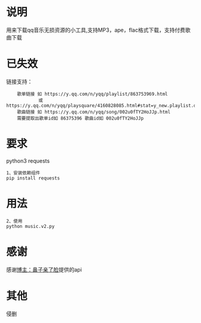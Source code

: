 # 说明
用来下载qq音乐无损资源的小工具,支持MP3，ape，flac格式下载，支持付费歌曲下载
# 已失效
链接支持：
```
    歌单链接 如 https://y.qq.com/n/yqq/playlist/863753969.html 
            或 https://y.qq.com/n/yqq/playsquare/4160828085.html#stat=y_new.playlist.dissnam
    歌曲链接 如 https://y.qq.com/n/yqq/song/002u0fTY2HoJJp.html
    需要提取出歌单id如 86375396 歌曲id如 002u0fTY2HoJJp
```
# 要求
python3
requests
```
1、安装依赖组件
pip install requests
```

# 用法
``` 
2、使用
python music.v2.py
```

# 感谢
感谢<a href='https://www.bzqll.com' target='_blank'>博主：鼻子亲了脸</a>提供的api

# 其他
侵删
